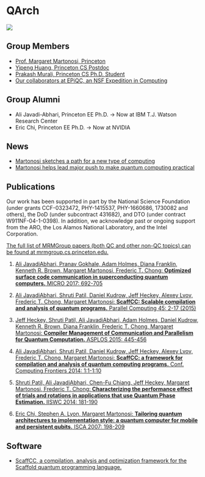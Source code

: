 # QArch

![](https://quantumarchitectureprinceton.github.io/images/ali_thesis_111.png)

## Group Members

- [Prof. Margaret Martonosi, Princeton](http://www.princeton.edu/~mrm/)
- [Yipeng Huang, Princeton CS Postdoc](https://cs.princeton.edu/~yipengh)
- [Prakash Murali, Princeton CS Ph.D. Student](https://cs.princeton.edu/~pmurali)
- [Our collaborators at EPiQC, an NSF Expedition in Computing](https://www.epiqc.cs.uchicago.edu/)

## Group Alumni

- Ali Javadi-Abhari, Princeton EE Ph.D. -> Now at IBM T.J. Watson Research Center
- Eric Chi, Princeton EE Ph.D. -> Now at NVIDIA

## News

- [Martonosi sketches a path for a new type of computing](https://www.princeton.edu/news/2017/11/14/martonosi-sketches-path-new-type-computing)
- [Martonosi helps lead major push to make quantum computing practical](https://www.princeton.edu/news/2018/02/28/martonosi-helps-lead-major-push-make-quantum-computing-practical)

## Publications

Our work has been supported in part by the National Science Foundation (under grants CCF-0323472, PHY-1415537, PHY-1660686, 1730082 and others), the DoD (under subcontract 431682), and DTO (under contract W911NF-04-1-0398). In addition, we acknowledge past or ongoing support from the ARO, the Los Alamos National Laboratory, and the Intel Corporation.

[The full list of MRMGroup papers (both QC and other non-QC topics) can be found at mrmgroup.cs.princeton.edu.](http://mrmgroup.cs.princeton.edu/)

1. [Ali JavadiAbhari, Pranav Gokhale, Adam Holmes, Diana Franklin, Kenneth R. Brown, Margaret Martonosi, Frederic T. Chong: **Optimized surface code communication in superconducting quantum computers.** MICRO 2017: 692-705](https://quantumarchitectureprinceton.github.io/publications/p692-javadi-abhari.pdf)

2. [Ali JavadiAbhari, Shruti Patil, Daniel Kudrow, Jeff Heckey, Alexey Lvov, Frederic T. Chong, Margaret Martonosi:
**ScaffCC: Scalable compilation and analysis of quantum programs.** Parallel Computing 45: 2-17 (2015)](https://quantumarchitectureprinceton.github.io/publications/1507.01902.pdf)

3. [Jeff Heckey, Shruti Patil, Ali JavadiAbhari, Adam Holmes, Daniel Kudrow, Kenneth R. Brown, Diana Franklin, Frederic T. Chong, Margaret Martonosi:
**Compiler Management of Communication and Parallelism for Quantum Computation.** ASPLOS 2015: 445-456](https://quantumarchitectureprinceton.github.io/publications/p445-heckey.pdf)

4. [Ali JavadiAbhari, Shruti Patil, Daniel Kudrow, Jeff Heckey, Alexey Lvov, Frederic T. Chong, Margaret Martonosi:
**ScaffCC: a framework for compilation and analysis of quantum computing programs.** Conf. Computing Frontiers 2014: 1:1-1:10](https://quantumarchitectureprinceton.github.io/publications/a1-javadiabhari.pdf)

5. [Shruti Patil, Ali JavadiAbhari, Chen-Fu Chiang, Jeff Heckey, Margaret Martonosi, Frederic T. Chong:
**Characterizing the performance effect of trials and rotations in applications that use Quantum Phase Estimation.** IISWC 2014: 181-190](https://quantumarchitectureprinceton.github.io/publications/06983057.pdf)

6. [Eric Chi, Stephen A. Lyon, Margaret Martonosi:
**Tailoring quantum architectures to implementation style: a quantum computer for mobile and persistent qubits.** ISCA 2007: 198-209](https://quantumarchitectureprinceton.github.io/publications/p198-chi.pdf)

## Software

- [ScaffCC, a compilation, analysis and optimization framework for the Scaffold quantum programming language.](https://github.com/epiqc/ScaffCC)
